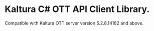 # Kaltura C# OTT API Client Library.
Compatible with Kaltura OTT server version 5.2.8.14182 and above.
